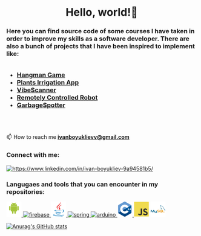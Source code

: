 <h1 align="center">Hello, world!👋</h1>
<h3 >Here you can find source code of some courses I have taken in order to improve my skills as a software developer. There are also a bunch of projects that I have been inspired to implement like:<br><br><ul>
  <li><a href="https://github.com/ivanbo97/hangman-game">Hangman Game</a></li>
  <li><a href="https://github.com/ivanbo97/plants-irrigation-app">Plants Irrigation App</a></li>
  <li><a href="https://github.com/ivanbo97/VibeScanner">VibeScanner</a></li>
  <li><a href="https://github.com/ivanbo97/remote-controlled-robot">Remotely Controlled Robot</a></li>
  <li><a href="https://github.com/ivanbo97/GarbageSpotter">GarbageSpotter</a></li>
</ul>  
</h3>
<br><br>

📫 How to reach me **ivanboyuklievv@gmail.com**

<h3 align="left">Connect with me:</h3>
<p align="left">
<a href="https://linkedin.com/in/ivan-boyukliev-9a94581b5/" target="blank"><img align="center" src="https://raw.githubusercontent.com/rahuldkjain/github-profile-readme-generator/master/src/images/icons/Social/linked-in-alt.svg" alt="https://www.linkedin.com/in/ivan-boyukliev-9a94581b5/" height="30" width="40" /></a>
</p>

<h3 align="left">Langugaes and tools that you can encounter in my repositories:</h3>
<p align="left"> <a href="https://developer.android.com" target="_blank"> <img src="https://raw.githubusercontent.com/devicons/devicon/master/icons/android/android-original-wordmark.svg" alt="android" width="40" height="40"/> </a> <a href="https://firebase.google.com/" target="_blank"> <img src="https://www.vectorlogo.zone/logos/firebase/firebase-icon.svg" alt="firebase" width="40" height="40"/> <a href="https://www.java.com" target="_blank"> <img src="https://raw.githubusercontent.com/devicons/devicon/master/icons/java/java-original.svg" alt="java" width="40" height="40"/> </a> <a href="https://spring.io/" target="_blank"> <img src="https://www.vectorlogo.zone/logos/springio/springio-icon.svg" alt="spring" width="40" height="40"/> </a> <a href="https://www.arduino.cc/" target="_blank"> <img src="https://cdn.worldvectorlogo.com/logos/arduino-1.svg" alt="arduino" width="40" height="40"/> </a> <a href="https://www.w3schools.com/cpp/" target="_blank"> <img src="https://raw.githubusercontent.com/devicons/devicon/master/icons/cplusplus/cplusplus-original.svg" alt="cplusplus" width="40" height="40"/> </a></a <a href="https://developer.mozilla.org/en-US/docs/Web/JavaScript" target="_blank"> <img src="https://raw.githubusercontent.com/devicons/devicon/master/icons/javascript/javascript-original.svg" alt="javascript" width="40" height="40"/> </a> <a href="https://www.mysql.com/" target="_blank"> <img src="https://raw.githubusercontent.com/devicons/devicon/master/icons/mysql/mysql-original-wordmark.svg" alt="mysql" width="40" height="40"/> </a></p>

[![Anurag's GitHub stats](https://github-readme-stats.vercel.app/api?username=ivanbo97&show_icons=true)](https://github.com/anuraghazra/github-readme-stats)
